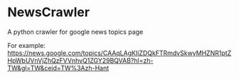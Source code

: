 # NewsCrawler

A python crawler for google news topics page

For example: 
https://news.google.com/topics/CAAqLAgKIiZDQkFTRmdvSkwyMHZNR1ptZHpWbUVnVjZhQzFVVnhvQ1ZGY29BQVAB?hl=zh-TW&gl=TW&ceid=TW%3Azh-Hant
